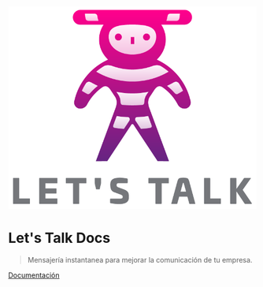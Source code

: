 ![logo](_media/LT_Logo_Oficial_Transparente.png)

# Let's Talk Docs

> Mensajería instantanea para mejorar la comunicación de tu empresa.

[Documentación](#let39s-talk)
